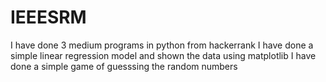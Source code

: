 # IEEESRM
I have done 3 medium programs in python from hackerrank
I have done a simple linear regression model and shown the data using matplotlib
I have done a simple game of guesssing the random numbers
